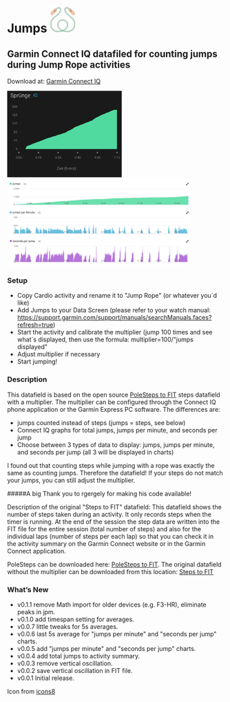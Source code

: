 # Jumps <img src="./resources/drawables/launcher_icon.png" alt="drawing" width="60"/>

## Garmin Connect IQ datafiled for counting jumps during Jump Rope activities

Download at: [Garmin Connect IQ](https://apps.garmin.com/en-US/apps/539e6c9e-a735-45c6-b390-c0bc65c1d65a)

<img src="./docs/iq_graph.png" alt="drawing" height="200"/> <img src="./docs/iq_graphs.png" alt="drawing" height="200"/>

### Setup
* Copy Cardio activity and rename it to "Jump Rope" (or whatever you´d like)
* Add Jumps to your Data Screen (please refer to your watch manual: https://support.garmin.com/support/manuals/searchManuals.faces?refresh=true)
* Start the activity and calibrate the multiplier (jump 100 times and see what´s displayed, then use the formula: multiplier=100/"jumps displayed"
* Adjust multiplier if necessary
* Start jumping!

### Description
This datafield is based on the open source [PoleSteps to FIT](https://github.com/rgergely/polesteps) steps datafield with a multiplier. The multiplier can be configured through the Connect IQ phone application or the Garmin Express PC software.
The differences are:
* jumps counted instead of steps (jumps = steps, see below)
* Connect IQ graphs for total jumps, jumps per minute, and seconds per jump
* Choose between 3 types of data to display: jumps, jumps per minute, and seconds per jump (all 3 will be displayed in charts)

I found out that counting steps while jumping with a rope was exactly the same as counting jumps. Therefore the datafield!
If your steps do not match your jumps, you can still adjust the multiplier.

#####A big Thank you to rgergely for making his code available!

Description of the original "Steps to FIT" datafield:
This datafield shows the number of steps taken during an activity. It only records steps when the timer is running. At the end of the session the step data are written into the FIT file for the entire session (total number of steps) and also for the individual laps (number of steps per each lap) so that you can check it in the activity summary on the Garmin Connect website or in the Garmin Connect application.


PoleSteps can be downloaded here: [PoleSteps to FIT](https://apps.garmin.com/en-US/apps/fc007f07-cac0-4d5d-a411-e4a34840f57e). 
The original datafield without the multiplier can be downloaded from this location: [Steps to FIT](https://apps.garmin.com/en-US/apps/eb7018d6-3a13-4530-92ec-ed51d1f56e07)


### What’s New
* v0.1.1 remove Math import for older devices (e.g. F3-HR), eliminate peaks in jpm.
* v0.1.0 add timespan setting for averages.
* v0.0.7 little tweaks for 5s averages.
* v0.0.6 last 5s average for "jumps per minute" and "seconds per jump" charts.
* v0.0.5 add "jumps per minute" and "seconds per jump" charts.
* v0.0.4 add total jumps to activity summary.
* v0.0.3 remove vertical oscillation.
* v0.0.2 save vertical oscillation in FIT file.
* v0.0.1 Initial release.


 Icon from [icons8](https://icons8.de/icons/set/jump-rope")
